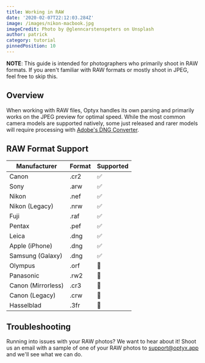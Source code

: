 ```yaml
---
title: Working in RAW
date: '2020-02-07T22:12:03.284Z'
image: /images/nikon-macbook.jpg
imageCredit: Photo by @glenncarstenspeters on Unsplash
author: patrick
category: tutorial
pinnedPosition: 10
---
```


**NOTE**: This guide is intended for photographers who primarily shoot in RAW formats. If you aren't familiar with RAW formats or mostly shoot in JPEG, feel free to skip this.

## Overview

When working with RAW files, Optyx handles its own parsing and primarily works on the JPEG preview for optimal speed. While the most common camera models are supported natively, some just released and rarer models will require processing with [Adobe's DNG Converter](https://supportdownloads.adobe.com/detail.jsp?ftpID=6809).

## RAW Format Support

| Manufacturer       | Format | Supported |
| ------------------ | ------ | --------- |
| Canon              | .cr2   | ✅        |
| Sony               | .arw   | ✅        |
| Nikon              | .nef   | ✅        |
| Nikon (Legacy)     | .nrw   | ✅        |
| Fuji               | .raf   | ✅        |
| Pentax             | .pef   | ✅        |
| Leica              | .dng   | ✅        |
| Apple (iPhone)     | .dng   | ✅        |
| Samsung (Galaxy)   | .dng   | ✅        |
| Olympus            | .orf   | 🚫        |
| Panasonic          | .rw2   | 🚫        |
| Canon (Mirrorless) | .cr3   | 🚫        |
| Canon (Legacy)     | .crw   | 🚫        |
| Hasselblad         | .3fr   | 🚫        |

## Troubleshooting

Running into issues with your RAW photos? We want to hear about it! Shoot us an email with a sample of one of your RAW photos to [support@optyx.app](mailto:support@optyx.app) and we'll see what we can do.

